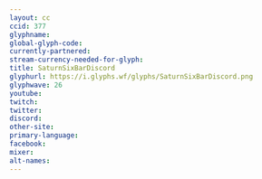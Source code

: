 ```yaml
---
layout: cc
ccid: 377
glyphname: 
global-glyph-code: 
currently-partnered: 
stream-currency-needed-for-glyph: 
title: SaturnSixBarDiscord
glyphurl: https://i.glyphs.wf/glyphs/SaturnSixBarDiscord.png
glyphwave: 26
youtube: 
twitch: 
twitter: 
discord: 
other-site: 
primary-language: 
facebook: 
mixer: 
alt-names: 
---
```


